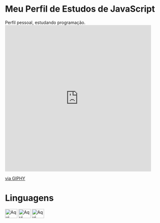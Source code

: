<h1>
  Meu Perfil de Estudos de <strong>JavaScript</strong>
</h1>

<div style="display: inline_block">
  Perfil pessoal, estudando programação.
  <iframe src="https://giphy.com/embed/J2xMuBFMLH0SOYdZP1" width="480" height="480" frameBorder="0" class="giphy-embed" allowFullScreen></iframe><p><a href="https://giphy.com/gifs/arcade-gameover-kritipedia-J2xMuBFMLH0SOYdZP1">via GIPHY</a></p>

  <h1> Linguagens </h1>
  <img align="center" alt="Aqui tem um código de JS" height="30" width="40"
       src="https://cdn.jsdelivr.net/gh/devicons/devicon/icons/javascript/javascript-original.svg" />
   <img align="center" alt="Aqui tem um código de CSS" height="30" width="40"
       src="https://cdn.jsdelivr.net/gh/devicons/devicon/icons/css3/css3-original.svg" />
   <img align="center" alt="Aqui tem um código de HTML" height="30" width="40"
       src="https://cdn.jsdelivr.net/gh/devicons/devicon/icons/html5/html5-original.svg" />
</div>
